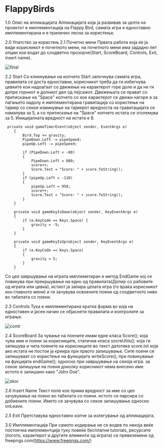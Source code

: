 
# FlappyBirds
1.0 Опис на апликацијата
Апликацијата која ја развивав за целта на проектот е имплементација на Flappy Bird, самата игра е едноставно имплементирана и е прилично лесна за користење.

2.0 Упатство за користењ
  2.1 Почетно мени
    Првата работа која ќе ја види корисникот е почетното мени, на почетното мени има зададно пет опции кои водат до соодветно прозорче(Start, ScoreBoard, Controls, Exit, insert     name).
   
   ![final](https://user-images.githubusercontent.com/79231048/131228292-ea7c64d1-dddb-40e6-be24-b5bf9f7166b3.PNG)


  2.2 Start 
    Со кликнување на копчето Start започнува самата игра, правилата се доста едноставни, корисникот треба да ги избегнува цевките кои надоаѓаат со движење на карактерот горе доле     и да не ги допре горниот и долниот дел од пејсажот. Движењата се прават со притискање на "Space" копчето со кое карактерот се движи нагоре а за паѓањето надолу е                   имплементирана гравитација со користење на тајмер со секое изминувње на тајмерот вредноста на гравитацијата се намалува за 5, а со притискање на "Space" копчето истата се 
    зголемува за 5. Иницијалната вредност на истата е 8.
    

     private void gameTimerEvent(object sender, EventArgs e)
        {
            Bird.Top += gravity;
            PipeDown.Left -= pipeSpeed;
            pipeUp.Left -= pipeSpeed;

            if (PipeDown.Left < -80)
            {
                PipeDown.Left = 800;
                score++;
                Score.Text = "Score: " + score.ToString();
            }
            if (pipeUp.Left < -110)
            {
                pipeUp.Left = 950;
                score++;
                Score.Text = "Score: " + score.ToString();
            }
        }
        
        private void gameKeyIsDown(object sender, KeyEventArgs e)
        {
            if (e.KeyCode == Keys.Space) {
                gravity = -5;
            }
        }

        private void gameKeyIsUp(object sender, KeyEventArgs e)
        {
            if (e.KeyCode == Keys.Space)
            {
                gravity = 5;
            }
        }
   
   Со цел завршување на играта имплеметиран е метод EndGame кој се повикува при прекршување на едно од правилата(Допир со рабовите од играта или цевка), истиот ја запира целата
   игра (го враќа корисникот кон главното мени) и ги зачувува освоените поени од соодветното ниво во табелата со поени.
   
   2.3 Controls
    Тука е имплементирана кратка форма во која на едноставен и јасен начин се објаснети правилата и контролите за играње.
   
   ![contr](https://user-images.githubusercontent.com/79231048/131213559-8d3fb61f-1914-4bf9-b2e8-edefb8a185ae.PNG)
   
   2.4 ScoreBoard
    За чување на поените имам едне класа Score(); која чува име и поени за корисниците, статична класа socreUtils(); која ги запишува и чита поените на корисниците во текст            датотека score.txt која ако истата не постои ја креира при првото запишување. Сите поени се запишуваат со користење на функцијата writeScore(); при повикување на фукцијата       endGame(); односно при завршување на секоја игра.  за секое запишуње на поени доколку корисникот нема внесено име истото е запишано како  "John Doe".
    
   ![skor](https://user-images.githubusercontent.com/79231048/131228312-c10e14c6-adfe-4bf0-afb9-e7eda6686980.PNG)
   
   2.6 Insert Name
    Текст поле кое прима вредност за име со цел зачувување на поено во табелата со поени. истото се парсира со добиените поени. Името се зачувува со секое запишување односно           onLeave.
   
   2.5 Exit
    Претставува едноставно копче за излегување од апликацијата.
    
 
 3.0 Имплементација
  При самото кодирање не се водев по некоја веќе постоечка имплементција туку повеќе бесплатни tutorials, ресурсите (логото, карактерот и другите елементи од играта) се              превеземени од freepngs.com(https://www.freepngs.com/) 
